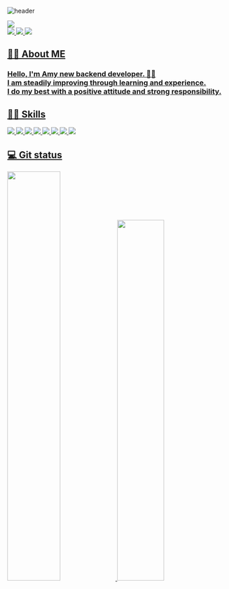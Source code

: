 ![header](https://capsule-render.vercel.app/api?type=waving&color=timeGradient&height=200&section=header&text=Hello,%20I'm%20Amy😎&fontSize=50)
<div>
     <img src="https://hits.seeyoufarm.com/api/count/incr/badge.svg?url=https%3A%2F%2Fgithub.com%2Famyyzzin&count_bg=%2379C83D&title_bg=%23000000&icon=github.svg&icon_color=%23E7E7E7&title=GITHUB&edge_flat=false" />
</div>
<div>
     <a href="mailto:"https://amyyzzin.gmail.com"><img src="https://img.shields.io/badge/Gmail-black?style=flat-square&logo=Gmail&logoColor=white"/>
     <a href="https://amyyzzin.tistory.com"><img src="https://img.shields.io/badge/Tistory-black?style=flat-square&logo=Tistory&logoColor=white"/>
     <a href="https://amyyzzin.notion.site/Java-4b8985a41fa441c1b9e9a13424288ec3"><img src="https://img.shields.io/badge/portfolio-black?style=flat-square&logo=Notion&logoColor=white" />
</div>
          
<h2>👩‍🔧 About ME</h2>
<h3>
Hello, I'm Amy new backend developer. 🙋‍♀️</br>
I am steadily improving through learning and experience. </br>
I do my best with a positive attitude and strong responsibility.  </br>
</h3>

<h2>👩‍💻 Skills</h2>
<div>
    <img src="https://img.shields.io/badge/JAVA-007396?style=flat-square&logo=java&logoColor=white">
    <img src="https://img.shields.io/badge/Spring-6DB33F?style=flat-square&logo=spring&logoColor=white">
    <img src="https://img.shields.io/badge/Spring%20Data%20Jpa-6DB33F?style=flat-square&logo=aqua&logoColor=white">
    <img src="https://img.shields.io/badge/MySql-4479A1?style=flat-square&logo=mysql&logoColor=white">
    <img src="https://img.shields.io/badge/Redis-DC382D?style=flat-square&logo=redis&logoColor=white">
    <img src="https://img.shields.io/badge/HTML5-E34F26?style=flat-square&logo=html5&logoColor=white">
    <img src="https://img.shields.io/badge/CSS-1572B6?style=flat-square&logo=css3&logoColor=white">
    <img src="https://img.shields.io/badge/github-181717?style=flat-square&logo=github&logoColor=white">
</div>
<h2>💻 Git status</h2>
<div width=100%>
<img src="https://github-readme-stats.vercel.app/api?username=amyyzzin" width=49% />
<img src="https://github-readme-stats.vercel.app/api/top-langs/?username=amyyzzin&layout=compact" width=46% />
</div>
